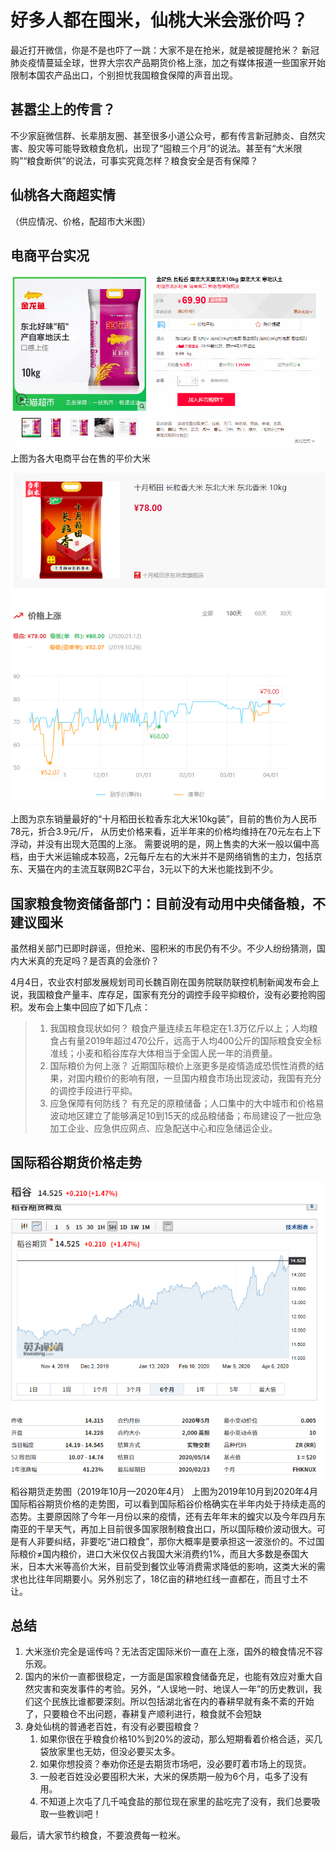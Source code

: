 # 好多人都在囤米，仙桃大米会涨价吗？

最近打开微信，你是不是也吓了一跳：大家不是在抢米，就是被提醒抢米？
新冠肺炎疫情蔓延全球，世界大宗农产品期货价格上涨，加之有媒体报道一些国家开始限制本国农产品出口，个别担忧我国粮食保障的声音出现。

## 甚嚣尘上的传言？

不少家庭微信群、长辈朋友圈、甚至很多小道公众号，都有传言新冠肺炎、自然灾害、股灾等可能导致粮食危机，出现了“囤粮三个月”的说法。甚至有“大米限购”“粮食断供”的说法，可事实究竟怎样？粮食安全是否有保障？

## 仙桃各大商超实情

  （供应情况、价格，配超市大米图）

## 电商平台实况

![电商综合米价](./assets/米价动图.gif)
上图为各大电商平台在售的平价大米

![京东东北大米走势](.//assets/京东东北大米走势.jpg)

上图为京东销量最好的“十月稻田长粒香东北大米10kg装”，目前的售价为人民币78元，折合3.9元/斤， 从历史价格来看，近半年来的价格均维持在70元左右上下浮动，并没有出现大范围的上涨。
需要说明的是，网上售卖的大米一般以偏中高档，由于大米运输成本较高，2元每斤左右的大米并不是网络销售的主力，包括京东、天猫在内的主流互联网B2C平台，3元以下的大米也能找到不少。

## 国家粮食物资储备部门：目前没有动用中央储备粮，不建议囤米

虽然相关部门已即时辟谣，但抢米、囤积米的市民仍有不少。不少人纷纷猜测，国内大米真的充足吗？是否真的会涨价？


4月4日，农业农村部发展规划司司长魏百刚在国务院联防联控机制新闻发布会上说，我国粮食产量丰、库存足，国家有充分的调控手段平抑粮价，没有必要抢购囤积。发布会上集中回应了如下几点：

>1. 我国粮食现状如何？
粮食产量连续五年稳定在1.3万亿斤以上；人均粮食占有量2019年超过470公斤，远高于人均400公斤的国际粮食安全标准线；小麦和稻谷库存大体相当于全国人民一年的消费量。
>2. 国际粮价为何上涨？
近期国际粮价上涨更多是疫情造成恐慌性消费的结果，对国内粮价的影响有限，一旦国内粮食市场出现波动，我国有充分的调控手段进行平抑。
>3. 应急保障有何防线？
有充足的原粮储备；人口集中的大中城市和价格易波动地区建立了能够满足10到15天的成品粮储备；布局建设了一批应急加工企业、应急供应网点、应急配送中心和应急储运企业。

## 国际稻谷期货价格走势

![稻谷期货](./assets/稻谷期货.jpg)
稻谷期货走势图（2019年10月—2020年4月）
上图为2019年10月到2020年4月国际稻谷期货价格的走势图，可以看到国际稻谷价格确实在半年内处于持续走高的态势。主要原因除了今年一月份以来的疫情，还有去年年末的蝗灾以及今年四月东南亚的干旱天气，再加上目前很多国家限制粮食出口，所以国际粮价波动很大。可是有人非要纠结，非要吃“进口粮食”，那你大概率是要承担这一波涨价的。不过国际粮价≠国内粮价，进口大米仅仅占我国大米消费约1%，而且大多数是泰国大米，日本大米等高价大米，目前受到餐饮业等消费需求降低的影响，这类大米的需求也比往年同期要小。另外别忘了，18亿亩的耕地红线一直都在，而且寸土不让。

## 总结

1. 大米涨价完全是谣传吗？无法否定国际米价一直在上涨，国外的粮食情况不容乐观。
2. 国内的米价一直都很稳定，一方面是国家粮食储备充足，也能有效应对重大自然灾害和突发事件的考验。另外，“人误地一时、地误人一年”的历史教训，我们这个民族比谁都要深刻。所以包括湖北省在内的春耕早就有条不紊的开始了，只要粮仓不出问题，春耕复产顺利进行，粮食就不会短缺
3. 身处仙桃的普通老百姓，有没有必要囤粮食？
   1. 如果你很在乎粮食价格10%到20%的波动，那么短期看着价格合适，买几袋放家里也无妨，但没必要买太多。
   2. 如果你想投资？奉劝你还是去期货市场吧，没必要盯着市场上的现货。
   3. 一般老百姓没必要囤积大米，大米的保质期一般为6个月，屯多了没有用。
   4. 不知道上次屯了几千吨食盐的那位现在家里的盐吃完了没有，我们总要吸取一些教训吧！

最后，请大家节约粮食，不要浪费每一粒米。
